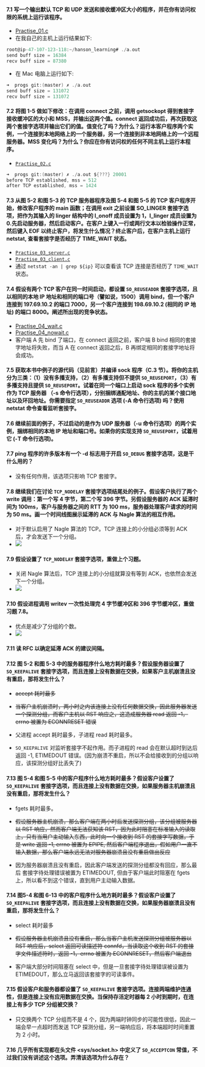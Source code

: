 #### 7.1 写一个输出默认 TCP 和 UDP 发送和接收缓冲区大小的程序，并在你有访问权限的系统上运行该程序。

   * [Practise_01.c](https://github.com/YangXiaoHei/Networking/blob/master/UNP/07%20套接字选项/progs/Practise_01.c)
   * 在我自己的主机上运行结果如下:
      
~~~C
root@ip-47-107-123-118:~/hanson_learning# ./a.out 
send buff size = 16384
recv buff size = 87380
~~~  
      
   * 在 Mac 电脑上运行如下:

~~~C
➜  progs git:(master) ✗ ./a.out
send buff size = 131072
recv buff size = 131072
~~~
   
#### 7.2 将图 1-5 做如下修改：在调用 connect 之前，调用 getsockopt 得到套接字接收缓冲区的大小和 MSS，并输出这两个值。connect 返回成功后，再次获取这两个套接字选项并输出它们的值。值变化了吗？为什么？运行本客户程序两个实例，一个连接到本地网络上的一个服务器，另一个连接到非本地网络上的一个远程服务器。MSS 变化吗？为什么？你应在你有访问权的任何不同主机上运行本程序。

   * [`Practise_02.c`](https://github.com/YangXiaoHei/Networking/blob/master/UNP/07%20套接字选项/progs/Practise_02.c)
   
~~~C
➜  progs git:(master) ✗ ./a.out ${???} 20001
before TCP established, mss = 512
after TCP established, mss = 1424
~~~
   
#### 7.3 从图 5-2 和图 5-3 的 TCP 服务器程序及图 5-4 和图 5-5 的 TCP 客户程序开始，修改客户程序的 main 函数；在调用 exit 之前设置 SO_LINGER 套接字选项，把作为其输入的 linger 结构中的 l_onoff 成员设置为 1，l_linger 成员设置为 0.先启动服务器，然后启动客户。在客户上键入一行或两行文本以检验操作正常，然后键入 EOF 以终止客户，将发生什么情况？终止客户后，在客户主机上运行 netstat, 查看套接字是否经历了 TIME_WAIT 状态。

  * [`Practise_03_server.c`](https://github.com/YangXiaoHei/Networking/blob/master/UNP/07%20套接字选项/progs/Practise_03_server.c)
  * [`Practise_03_client.c`](https://github.com/YangXiaoHei/Networking/blob/master/UNP/07%20套接字选项/progs/Practise_03_client.c)
  * 通过 `netstat -an | grep ${ip}` 可以查看该 TCP 连接是否经历了 `TIME_WAIT` 状态。

#### 7.4 假设有两个 TCP 客户在同一时间启动，都设置 `SO_REUSEADDR` 套接字选项，且以相同的本地 IP 地址和相同的端口号（譬如说，1500）调用 bind，但一个客户连接到 197.69.10.2 的端口 7000，另一个客户连接到 198.69.10.2 (相同的 IP 地址) 的端口 8000。阐述所出现的竞争状态。

   * [Practise_04_wait.c](https://github.com/YangXiaoHei/Networking/blob/master/UNP/07%20套接字选项/progs/Practise_04_wait.c)
   * [Practise_04_nowait.c](https://github.com/YangXiaoHei/Networking/blob/master/UNP/07%20套接字选项/progs/Practise_04_nowait.c)
   * 客户端 A 先 bind 了端口，在 connect 返回之前，客户端 B bind 相同的套接字地址将失败，而当 A 在 connect 返回之后，B 再绑定相同的套接字地址将会成功。

#### 7.5 获取本书中例子的源代码（见前言）并编译 sock 程序（C.3 节）。将你的主机分为三类：（1）没有多播支持，（2）有多播支持但不提供 `SO_REUSEPORT`，（3）有多播支持且提供 `SO_REUSEPORT`。试着在同一个端口上启动 sock 程序的多个实例作为 TCP 服务器 （-s 命令行选项），分别捆绑通配地址、你的主机的某个接口地址以及环回地址。你需要指定 `SO_REUSEADDR` 选项 (-A 命令行选项) 吗？使用 netstat 命令查看监听套接字。

#### 7.6 继续前面的例子，不过启动的是作为 UDP 服务器（-u 命令行选项）的两个实例，捆绑相同的本地 IP 地址和端口号。如果你的实现支持 `SO_REUSEPORT`，试着用它 (-T 命令行选项)。

#### 7.7 ping 程序的许多版本有一个 -d 标志用于开启 `SO_DEBUG` 套接字选项，这是干什么用的？
   * 没有任何作用，该选项只影响 TCP 套接字。

#### 7.8 继续我们在讨论 `TCP_NODELAY` 套接字选项结尾处的例子。假设客户执行了两个 write 调用：第一个写 4 字节，第二个写 396 字节。另假设服务器的 ACK 延滞时间为 100ms，客户与服务器之间的 RTT 为 100 ms，服务器处理客户请求的时间为 50 ms。画一个时间线图展示延滞的 ACK 与 Nagle 算法的相互作用。

   * 对于默认启用了 Nagle 算法的 TCP。TCP 连接上的小分组必须等到 ACK 后，才会发送下一个分组。
   * ![](https://github.com/YangXiaoHei/Networking/blob/master/UNP/07%20套接字选项/images/7.08.png)

#### 7.9 假设设置了 `TCP_NODELAY` 套接字选项，重做上个习题。
	
   * 关闭 Nagle 算法后，TCP 连接上的小分组就算没有等到 ACK，也依然会发送下一个分组。
   * ![](https://github.com/YangXiaoHei/Networking/blob/master/UNP/07%20套接字选项/images/7.09.png)

#### 7.10 假设进程调用 writev 一次性处理完 4 字节缓冲区和 396 字节缓冲区，重做习题 7.8。

   * 优点是减少了分组的个数。
   * ![](https://github.com/YangXiaoHei/Networking/blob/master/UNP/07%20套接字选项/images/7.10.png)

#### 7.11 读 RFC 以确定延滞 ACK 的建议间隔。

#### 7.12 图 5-2 和图 5-3 中的服务器程序什么地方耗时最多？假设服务器设置了 `SO_KEEPALIVE` 套接字选项，而且连接上没有数据在交换，如果客户主机崩溃且没有重启，那将发生什么？

   * ~~accept 耗时最多~~
   * ~~当客户主机崩溃时，两小时之内该连接上没有任何数据交换，因此服务器发送一个探测分组，而客户主机以 RST 响应之，这造成服务器 read 返回 -1，errno 被置为 ECONNRESET 错误~~

   * 父进程 accept 耗时最多，子进程 read 耗时最多。
   * `SO_KEEPALIVE` 对监听套接字不起作用。而子进程的 read 会在默认超时到达后返回 -1, ETIMEDOUT 错误。(因为崩溃不重启，所以不会给接收到的分组以响应，该探测分组好比丢失了)

#### 7.13 图 5-4 和图 5-5 中的客户程序什么地方耗时最多？假设客户设置了 `SO_KEEPALIVE` 套接字选项，而且连接上没有数据在交换，如果服务器主机崩溃且没有重启，那将发生什么？

   * fgets 耗时最多。
   * ~~假设服务器主机崩溃，那么客户端在两小时后发送探测分组，该分组被服务器以 RST 响应，然而客户端无法获知该 RST，因为此时阻塞在标准输入的读取上，只有当用户主动输入东西，此时向一个接收到 RST 的套接字写数据，于是 write 返回 -1, errno 被置为 EPIPE, 然后客户端程序退出，假如用户一直不输入数据，那么客户端永远无法对服务器崩溃且没有重启做出反应~~

   * 因为服务器崩溃且没有重启，因此客户端发送的探测分组都没有回应，那么最后 套接字待处理错误被置为 ETIMEDOUT, 但由于客户端此时阻塞在 fgets 上，所以看不到这个错误，直到用户主动输入数据。

#### 7.14 图5-4 和图 6-13 中的客户程序什么地方耗时最多？假设客户设置了 `SO_KEEPALIVE` 套接字选项，而且连接上没有数据在交换，如果服务器崩溃且没有重启，那将发生什么？

   * select 耗时最多
   * ~~假设服务器主机崩溃且没有重启，那么当客户主机发送探测分组被服务器以 RST 响应后，select 返回可读描述符 connfd，当读取这个收到 RST 的套接字文件描述符时，返回 -1，errno 被置为 ECONNRESET，然后客户端退出~~

   * 客户端大部分时间阻塞在 select 中，但是一旦套接字待处理错误被设置为 ETIMEDOUT，那么立马返回该套接字的可读事件。

#### 7.15 假设客户和服务器都设置了 `SO_KEEPALIVE` 套接字选项。连接两端维护连通性，但是连接上没有应用数据在交换。当保持存活定时器每 2 小时到期时，在连接上有多少 TCP 分组被交换？

   * 只交换两个 TCP 分组而不是 4 个，因为两端时钟同步的可能性很低，因此一端会早一点超时而发送 TCP 探测分组，另一端响应后，将本端超时时间重置为 2 小时。

#### 7.16 几乎所有实现都在头文件 <sys/socket.h> 中定义了 `SO_ACCEPTCON` 常值，不过我们没有讲述这个选项。弄清该选项为什么存在？



   





